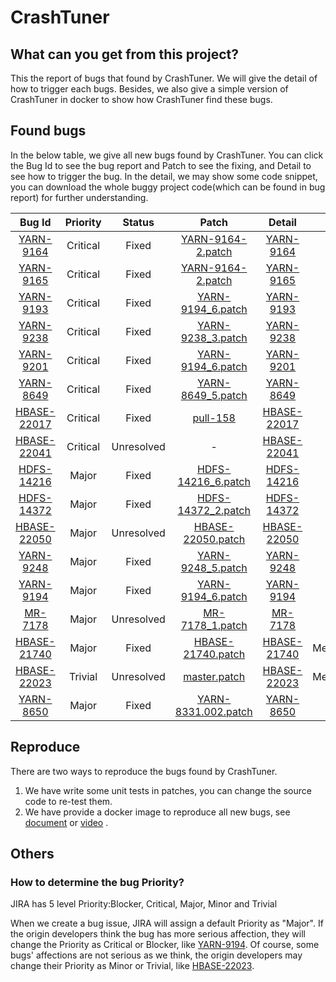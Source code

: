 # CrashTuner

## What can you get from this project?
This the report of bugs that found by CrashTuner. We will give the detail of how to trigger each bugs. Besides, we also give a simple version of CrashTuner in docker to show how CrashTuner find these bugs.
## Found bugs

In the below table, we give all new bugs found by CrashTuner. You can click the Bug Id to see the bug report and Patch to see the fixing, and Detail to see how to trigger the bug. In the detail, we may show some code snippet, you can download the whole buggy project code(which can be found in bug report) for further understanding.

|Bug Id  |Priority |Status |Patch|Detail|Meta-info|
| :------:  | :------: | :------: | :------: | :------: | :------: |
| [YARN-9164](https://issues.apache.org/jira/browse/YARN-9164) | Critical | Fixed | [YARN-9164-2.patch](https://issues.apache.org/jira/secure/attachment/12953556/YARN-9164-2.patch) | [YARN-9164](https://github.com/lujiefsi/CrashTuner/blob/master/detail/YARN-9164.md) | NodeId |
| [YARN-9165](https://issues.apache.org/jira/browse/YARN-9165) | Critical | Fixed | [YARN-9164-2.patch](https://issues.apache.org/jira/secure/attachment/12953556/YARN-9164-2.patch) | [YARN-9165](https://github.com/lujiefsi/CrashTuner/blob/master/detail/YARN-9165.md) | ContainerId |
| [YARN-9193](https://issues.apache.org/jira/browse/YARN-9193) | Critical | Fixed | [YARN-9194_6.patch](https://issues.apache.org/jira/secure/attachment/12955092/YARN-9194_6.patch) | [YARN-9193](https://github.com/lujiefsi/CrashTuner/blob/master/detail/YARN-9193.md)| ContainerId |
| [YARN-9238](https://issues.apache.org/jira/browse/YARN-9238) | Critical | Fixed | [YARN-9238_3.patch](https://issues.apache.org/jira/secure/attachment/12959002/YARN-9238_3.patch) | [YARN-9238](https://github.com/lujiefsi/CrashTuner/blob/master/detail/YARN-9238.md) | ApplicationId |
| [YARN-9201](https://issues.apache.org/jira/browse/YARN-9201) | Critical | Fixed | [YARN-9194_6.patch](https://issues.apache.org/jira/secure/attachment/12955092/YARN-9194_6.patch)  | [YARN-9201](https://github.com/lujiefsi/CrashTuner/blob/master/detail/YARN-9201.md) | ContainerId |
| [YARN-8649](https://issues.apache.org/jira/browse/YARN-8649) | Critical | Fixed | [YARN-8649_5.patch](https://issues.apache.org/jira/secure/attachment/12936754/YARN-8649_5.patch) | [YARN-8649](https://github.com/lujiefsi/CrashTuner/blob/master/detail/YARN-8649.md) | AppAttemptId |
| [HBASE-22017](https://issues.apache.org/jira/browse/HBASE-22017) | Critical | Fixed | [pull-158](https://github.com/apache/hbase/pull/158) | [HBASE-22017](https://github.com/lujiefsi/CrashTuner/blob/master/detail/HBASE-22017.md) | ServerName |
| [HBASE-22041](https://issues.apache.org/jira/browse/HBASE-22041)  | Critical | Unresolved | - | [HBASE-22041](https://github.com/lujiefsi/CrashTuner/blob/master/detail/HBASE-22041.md) | ServerName |
| [HDFS-14216](https://issues.apache.org/jira/browse/HDFS-14216) | Major | Fixed |[HDFS-14216_6.patch](https://issues.apache.org/jira/secure/attachment/12959591/HDFS-14216_6.patch) | [HDFS-14216](https://github.com/lujiefsi/CrashTuner/blob/master/detail/HDFS-14216.md) | DataNodeInfo |
| [HDFS-14372](https://issues.apache.org/jira/browse/HDFS-14372) | Major | Fixed | [HDFS-14372_2.patch](https://issues.apache.org/jira/secure/attachment/12964354/HDFS-14372_2.patch) | [HDFS-14372](https://github.com/lujiefsi/CrashTuner/blob/master/detail/HDFS-14372.md) | BPOfferService |
| [HBASE-22050](https://issues.apache.org/jira/browse/HBASE-22050) | Major | Unresolved |[HBASE-22050.patch](https://issues.apache.org/jira/secure/attachment/12962339/0001-fix-HBASE-22050.patch) | [HBASE-22050](https://github.com/lujiefsi/CrashTuner/blob/master/detail/HBASE-22050.md) | RegionInfo |
| [YARN-9248](https://issues.apache.org/jira/browse/YARN-9248) | Major | Fixed | [YARN-9248_5.patch](https://issues.apache.org/jira/secure/attachment/12956913/YARN-9248_5.patch) | [YARN-9248](https://github.com/lujiefsi/CrashTuner/blob/master/detail/YARN-9248.md) | ContainerId |
| [YARN-9194](https://issues.apache.org/jira/browse/YARN-9194) | Major | Fixed | [YARN-9194_6.patch](https://issues.apache.org/jira/secure/attachment/12955092/YARN-9194_6.patch)  | [YARN-9194](https://github.com/lujiefsi/CrashTuner/blob/master/detail/YARN-9194.md) | ApplicationId |
| [MR-7178](https://issues.apache.org/jira/browse/MAPREDUCE-7178) | Major | Unresolved |[MR-7178_1.patch]( https://issues.apache.org/jira/secure/attachment/12956427/MR-7178_1.patch) | [MR-7178](https://github.com/lujiefsi/CrashTuner/blob/master/detail/MR-7178.md) | TaskAttemptId |
| [HBASE-21740](https://issues.apache.org/jira/browse/HBASE-21740) | Major | Fixed |[HBASE-21740.patch](https://issues.apache.org/jira/secure/attachment/12959012/0001-fix-HBASE-21740.patch)| [HBASE-21740](https://github.com/lujiefsi/CrashTuner/blob/master/detail/HBASE-21740.md)  | MetricsRegionServer |
| [HBASE-22023](https://issues.apache.org/jira/browse/HBASE-22023) | Trivial | Unresolved |[master.patch](https://issues.apache.org/jira/secure/attachment/12966775/0001-fix-HBASE-22023-on-master.patch) | [HBASE-22023](https://github.com/lujiefsi/CrashTuner/blob/master/detail/HBASE-22023.md)  | MetricsRegionServer |
| [YARN-8650](https://issues.apache.org/jira/browse/YARN-8650) | Major | Fixed | [YARN-8331.002.patch](https://issues.apache.org/jira/secure/attachment/12934881/YARN-8331.002.patch) | [YARN-8650](https://github.com/lujiefsi/CrashTuner/blob/master/detail/YARN-8650.md) | ContainerId |

## Reproduce

There are two ways to reproduce the bugs found by CrashTuner.

1. We have write some unit tests in patches, you can change the source code to re-test them.
2. We have provide a docker image to reproduce all new bugs, see  [document](TODO)  or [video](TODO) .

## Others

### How to determine the bug Priority?

JIRA has 5 level Priority:Blocker, Critical, Major, Minor and Trivial

When we create a bug issue, JIRA will assign a default Priority as "Major". If the origin developers think the bug has more serious affection,  they will change the Priority as Critical or Blocker, like [YARN-9194](<https://issues.apache.org/jira/browse/YARN-9194>). Of course, some bugs' affections are not  serious as we think, the origin developers  may change their Priority  as Minor or Trivial, like  [HBASE-22023](<https://issues.apache.org/jira/browse/HBASE-22023>).



